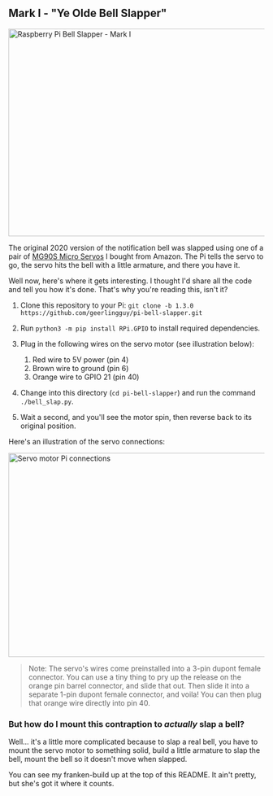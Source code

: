 ## Mark I - "Ye Olde Bell Slapper"

<img src="https://raw.githubusercontent.com/geerlingguy/pi-bell-slapper/master/images/bell-slapper-mark-1.jpeg" width="600" height="408" alt="Raspberry Pi Bell Slapper - Mark I" />

The original 2020 version of the notification bell was slapped using one of a pair of [MG90S Micro Servos](https://amzn.to/2I6sZSC) I bought from Amazon. The Pi tells the servo to go, the servo hits the bell with a little armature, and there you have it.

Well now, here's where it gets interesting. I thought I'd share all the code and tell you how it's done. That's why you're reading this, isn't it?

  1. Clone this repository to your Pi: `git clone -b 1.3.0 https://github.com/geerlingguy/pi-bell-slapper.git`
  1. Run `python3 -m pip install RPi.GPIO` to install required dependencies.
  1. Plug in the following wires on the servo motor (see illustration below):

     1. Red wire to 5V power (pin 4)
     1. Brown wire to ground (pin 6)
     1. Orange wire to GPIO 21 (pin 40)

  1. Change into this directory (`cd pi-bell-slapper`) and run the command `./bell_slap.py`.
  1. Wait a second, and you'll see the motor spin, then reverse back to its original position.

Here's an illustration of the servo connections:

<img src="https://raw.githubusercontent.com/geerlingguy/pi-bell-slapper/master/images/servo-raspberry-pi-connections.jpeg" width="600" height="401" alt="Servo motor Pi connections" />

> Note: The servo's wires come preinstalled into a 3-pin dupont female connector. You can use a tiny thing to pry up the release on the orange pin barrel connector, and slide that out. Then slide it into a separate 1-pin dupont female connector, and voila! You can then plug that orange wire directly into pin 40.

### But how do I mount this contraption to _actually_ slap a bell?

Well... it's a little more complicated because to slap a real bell, you have to mount the servo motor to something solid, build a little armature to slap the bell, mount the bell so it doesn't move when slapped.

You can see my franken-build up at the top of this README. It ain't pretty, but she's got it where it counts.

